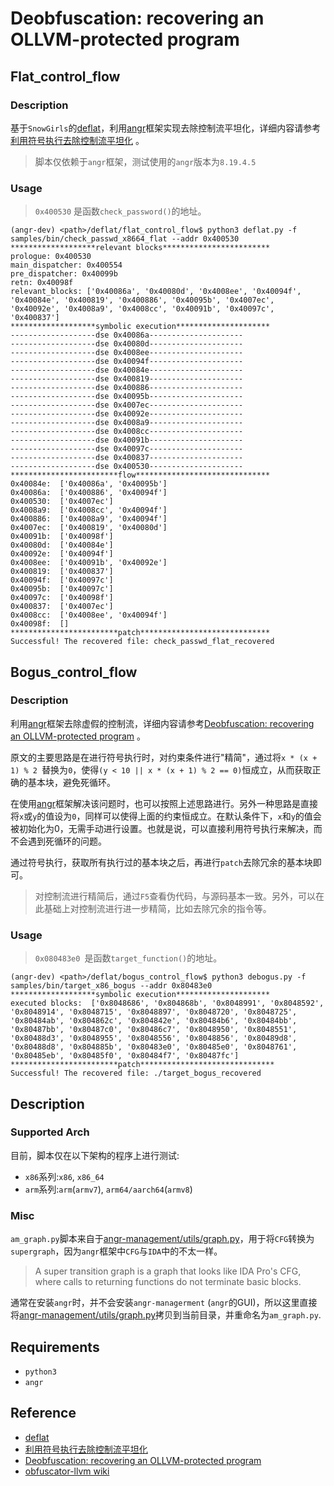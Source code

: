 # Deobfuscation: recovering an OLLVM-protected program

## Flat_control_flow

### Description

基于`SnowGirls`的[deflat](https://github.com/SnowGirls/deflat)，利用[angr](https://github.com/angr/angr)框架实现去除控制流平坦化，详细内容请参考[利用符号执行去除控制流平坦化](https://security.tencent.com/index.php/blog/msg/112) 。

> 脚本仅依赖于`angr`框架，测试使用的`angr`版本为`8.19.4.5`

### Usage

> `0x400530` 是函数`check_password()`的地址。

```shell
(angr-dev) <path>/deflat/flat_control_flow$ python3 deflat.py -f samples/bin/check_passwd_x8664_flat --addr 0x400530
*******************relevant blocks************************
prologue: 0x400530
main_dispatcher: 0x400554
pre_dispatcher: 0x40099b
retn: 0x40098f
relevant_blocks: ['0x40086a', '0x40080d', '0x4008ee', '0x40094f', '0x40084e', '0x400819', '0x400886', '0x40095b', '0x4007ec', '0x40092e', '0x4008a9', '0x4008cc', '0x40091b', '0x40097c', '0x400837']
*******************symbolic execution*********************
-------------------dse 0x40086a---------------------
-------------------dse 0x40080d---------------------
-------------------dse 0x4008ee---------------------
-------------------dse 0x40094f---------------------
-------------------dse 0x40084e---------------------
-------------------dse 0x400819---------------------
-------------------dse 0x400886---------------------
-------------------dse 0x40095b---------------------
-------------------dse 0x4007ec---------------------
-------------------dse 0x40092e---------------------
-------------------dse 0x4008a9---------------------
-------------------dse 0x4008cc---------------------
-------------------dse 0x40091b---------------------
-------------------dse 0x40097c---------------------
-------------------dse 0x400837---------------------
-------------------dse 0x400530---------------------
************************flow******************************
0x40084e:  ['0x40086a', '0x40095b']
0x40086a:  ['0x400886', '0x40094f']
0x400530:  ['0x4007ec']
0x4008a9:  ['0x4008cc', '0x40094f']
0x400886:  ['0x4008a9', '0x40094f']
0x4007ec:  ['0x400819', '0x40080d']
0x40091b:  ['0x40098f']
0x40080d:  ['0x40084e']
0x40092e:  ['0x40094f']
0x4008ee:  ['0x40091b', '0x40092e']
0x400819:  ['0x400837']
0x40094f:  ['0x40097c']
0x40095b:  ['0x40097c']
0x40097c:  ['0x40098f']
0x400837:  ['0x4007ec']
0x4008cc:  ['0x4008ee', '0x40094f']
0x40098f:  []
************************patch*****************************
Successful! The recovered file: check_passwd_flat_recovered
```

## Bogus_control_flow

### Description

利用[angr](https://github.com/angr/angr)框架去除虚假的控制流，详细内容请参考[Deobfuscation: recovering an OLLVM-protected program](https://blog.quarkslab.com/deobfuscation-recovering-an-ollvm-protected-program.html) 。

原文的主要思路是在进行符号执行时，对约束条件进行"精简"，通过将`x * (x + 1) % 2 `替换为`0`，使得`(y < 10 || x * (x + 1) % 2 == 0)`恒成立，从而获取正确的基本块，避免死循环。

在使用[angr](https://github.com/angr/angr)框架解决该问题时，也可以按照上述思路进行。另外一种思路是直接将`x`或`y`的值设为`0`，同样可以使得上面的约束恒成立。在默认条件下，`x`和`y`的值会被初始化为0，无需手动进行设置。也就是说，可以直接利用符号执行来解决，而不会遇到死循环的问题。

通过符号执行，获取所有执行过的基本块之后，再进行`patch`去除冗余的基本块即可。

> 对控制流进行精简后，通过`F5`查看伪代码，与源码基本一致。另外，可以在此基础上对控制流进行进一步精简，比如去除冗余的指令等。

### Usage

> `0x080483e0 `是函数`target_function()`的地址。

```shell
(angr-dev) <path>/deflat/bogus_control_flow$ python3 debogus.py -f samples/bin/target_x86_bogus --addr 0x80483e0
*******************symbolic execution*********************
executed blocks:  ['0x8048686', '0x804868b', '0x8048991', '0x8048592', '0x8048914', '0x8048715', '0x8048897', '0x8048720', '0x8048725', '0x80484ab', '0x804862c', '0x804842e', '0x80484b6', '0x80484bb', '0x80487bb', '0x80487c0', '0x80486c7', '0x8048950', '0x8048551', '0x80488d3', '0x8048955', '0x8048556', '0x8048856', '0x80489d8', '0x80488d8', '0x804885b', '0x80483e0', '0x80485e0', '0x8048761', '0x80485eb', '0x80485f0', '0x80484f7', '0x80487fc']
************************patch******************************
Successful! The recovered file: ./target_bogus_recovered
```

## Description

### Supported Arch

目前，脚本仅在以下架构的程序上进行测试:

+ `x86`系列:`x86`, `x86_64`
+ `arm`系列:`arm`(`armv7`), `arm64/aarch64`(`armv8`)

### Misc

`am_graph.py`脚本来自于[angr-management/utils/graph.py](https://github.com/angr/angr-management/blob/master/angrmanagement/utils/graph.py)，用于将`CFG`转换为`supergraph`，因为`angr`框架中`CFG`与`IDA`中的不太一样。

> A super transition graph is a graph that looks like IDA Pro's CFG, where calls to returning functions do not terminate basic blocks. 

通常在安装`angr`时，并不会安装`angr-managerment` (`angr`的GUI)，所以这里直接将[angr-management/utils/graph.py](https://github.com/angr/angr-management/blob/master/angrmanagement/utils/graph.py)拷贝到当前目录，并重命名为`am_graph.py`.

## Requirements

- `python3`
- `angr`

## Reference

+ [deflat](https://github.com/SnowGirls/deflat)
+ [利用符号执行去除控制流平坦化](https://security.tencent.com/index.php/blog/msg/112)
+ [Deobfuscation: recovering an OLLVM-protected program](https://blog.quarkslab.com/deobfuscation-recovering-an-ollvm-protected-program.html)
+ [obfuscator-llvm wiki](https://github.com/obfuscator-llvm/obfuscator/wiki)

